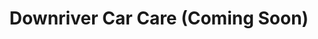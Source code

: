 ---
title: "Downriver Car Care (Coming Soon)"
url: /southgate/downriver-car-care-coming-soon/
shop: Autowerkstatt
---